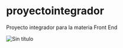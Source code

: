 # proyectointegrador

Proyecto integrador para la materia Front End 


![Sin título](https://user-images.githubusercontent.com/66259831/143874677-e1f5dab2-d2aa-478a-bacc-70fb464a458a.png)
